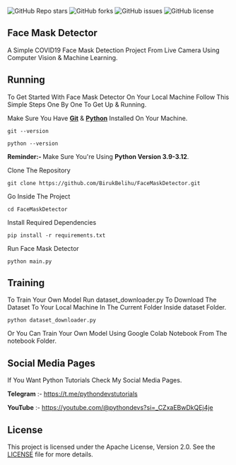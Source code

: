<!DOCTYPE html>
<html lang="en">
<head>
</head>
<body>

![GitHub Repo stars](https://img.shields.io/github/stars/BirukBelihu/FaceMaskDetector)
![GitHub forks](https://img.shields.io/github/forks/BirukBelihu/FaceMaskDetector)
![GitHub issues](https://img.shields.io/github/issues/BirukBelihu/FaceMaskDetector)
![GitHub license](https://img.shields.io/github/license/BirukBelihu/FaceMaskDetector)

<h2>Face Mask Detector</h2>

<p>A Simple COVID19 Face Mask Detection Project From Live Camera Using Computer Vision & Machine Learning.</p>



<h2>Running</h2>

To Get Started With Face Mask Detector On Your Local Machine Follow This Simple Steps One By One To Get Up & Running.

Make Sure You Have <b><a href="https://git-scm.com/" target="_blank">Git</a></b> & <b><a href="https://python.org" target="_blank">Python</a></b> Installed On Your Machine.

```
git --version
```

```
python --version
```

<b>Reminder:- </b>
Make Sure You're Using <b>Python Version 3.9-3.12</b>.

Clone The Repository

```
git clone https://github.com/BirukBelihu/FaceMaskDetector.git
```

Go Inside The Project

```
cd FaceMaskDetector
```

Install Required Dependencies

```
pip install -r requirements.txt
```

Run Face Mask Detector
```
python main.py
```

<h2>Training</h2>
To Train Your Own Model Run dataset_downloader.py To Download The Dataset To Your Local Machine In The Current Folder Inside dataset Folder.

```
python dataset_downloader.py
```

Or You Can Train Your Own Model Using Google Colab Notebook From The notebook Folder.</h2>
</p>

<h2>Social Media Pages</h2>

If You Want Python Tutorials Check My Social Media Pages.

<b>Telegram</b> :- 
https://t.me/pythondevstutorials

<b>YouTube</b> :- 
https://youtube.com/@pythondevs?si=_CZxaEBwDkQEj4je

## License

This project is licensed under the Apache License, Version 2.0. See the [LICENSE](LICENSE) file for more details.
 </body>
 </html>
